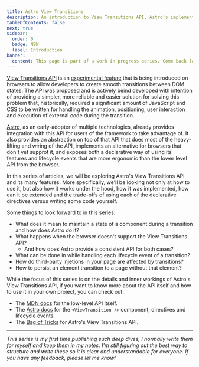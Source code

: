 ```yaml
---
title: Astro View Transitions
description: An introduction to View Transitions API, Astro's implementation and goal of this series.
tableOfContents: false
next: true
sidebar:
  order: 0
  badge: NEW
  label: Introduction
banner:
  content: This page is part of a work in progress series. Come back later for more content!
---
```


[View Transitions API][MDN docs] is an [experimental feature][compat table] that is being
introduced on browsers to allow developers to create smooth transitions between DOM
states.
The API was proposed and is actively beind developed with intention of providing a
simpler, more reliable and easier solution for solving this problem that, historically,
required a significant amount of JavaScript and CSS to be written for handling the
animation, positioning, user interaction and execution of external code during the
transition.

[Astro], as an early-adopter of multiple technologies, already provides integration with
this API for users of the framework to take advantage of.
It also provides an abstraction on top of that API that does most of the heavy-lifting and
wiring of the API, implements an alternative for browsers that don't yet supprot it, and
exposes both a declarative way of using its features and lifecycle events that are more
ergonomic than the lower level API from the browser.

In this series of articles, we will be exploring Astro's View Transitions API and its many
features. More specifically, we'll be looking not only at how to use it, but also how it
works under the hood, how it was implemented, how can it be extended and the trade-offs
of using each of the declarative directives versus writing some code yourself.

Some things to look forward to in this series:

- What does it mean to maintain a state of a component during a transition and how does
  Astro do it?
- What happens when the browser doesn't support the View Transitions API?
  - And how does Astro provide a consistent API for both cases?
- What can be done in while handling each lifecycle event of a transition?
- How do third-party injetions in your page are affected by transitions?
- How to persist an element transition to a page without that element?

While the focus of this series is on the details and inner workings of Astro's View
Transitions API, if you want to know more about the API itself and how to use it in your
own project, you can check out:

- The [MDN docs][MDN docs] for the low-level API itself.
- The [Astro docs][astro comp docs] for the `<ViewTransition />` component, directives and
  lifecycle events.
- The [Bag of Tricks] for Astro's View Transitions API.

---

_This series is my first time publishing such deep dives, I normally write them for myself
and keep them in my notes. I'm still figuring out the best way to structure and write
these so it is clear and understandable for everyone. If you have any feedback, please let
me know!_

[MDN docs]: https://developer.mozilla.org/en-US/docs/Web/API/View_Transitions_API
[compat table]: https://developer.mozilla.org/en-US/docs/Web/API/View_Transitions_API#browser_compatibility
[Astro]: https://astro.build
[astro comp docs]: https://docs.astro.build/en/guides/view-transitions/
[Bag of Tricks]: https://events-3bg.pages.dev/
